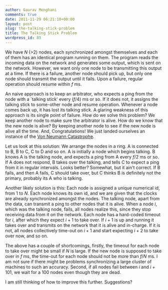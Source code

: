 ```yaml
---
author: Gaurav Menghani
comments: true
date: 2011-11-29 06:21:10+00:00
layout: post
slug: the-talking-stick-problem
title: The Talking Stick Problem
wordpress_id: 83
---
```


We have $N$ (>2) nodes, each synchronized amongst themselves and each of them has an identical program running on them. The program reads the incoming data on the network and generates some output, which is sent on the network. However, we want only one node to be transmitting this output at a time. If there is a failure, another node should pick up, but only one node should transmit the output until it fails. Upon a failure, regular operation should resume within $f$ ms.

An naive approach is to keep an arbitrator, who expects a ping from the node with a `talking stick' every ($f/4$) ms or so. If it does not, it assigns the talking stick to some-other node and resume operation. Whenever a node comes back up, it has lost its talking stick. A glaring weakness of this approach is its single point of failure. How do we solve this problem? We keep another node to make sure the arbitrator is alive. How do we know that the new node is alive? By keeping another node to see if the new node is alive all the time. And, Congratulations! We just landed ourselves an instance of the [Von Neumann Catastrophe](http://www.mindpowernews.com/SuperFreeWill.htm).

Let us look at this solution: We arrange the nodes in a ring. A is connected to B, B to C, C to D and so on. A is initially a node which begins talking. B knows A is the talking node, and expects a ping from A every $f/2$ ms or so. If A does not respond, B takes over the talking, and tells C to expect a ping from it in regular intervals. Looks better? Somewhat, but it ain't correct. If B fails, and then A fails, C should take over, but C thinks B is definitely not the primary, probably its A who is talking.

Another likely solution is this: Each node is assigned a unique numerical id, from 1 to $N$. Each node knows its own id, and we are given that the clocks are already synchronized amongst the nodes. The talking node, apart from the data, can transmit a ping to other nodes that it is alive. When a node $i$, which was the talking node, fails, all nodes realize this, since they stop receiving data from it on the network. Each node has a hard-coded timeout for $i$, after which they expect $i+1$ to take over. If $i+1$ is up and running it takes over and transmits on the network that it is alive and in-charge. If it is not, all nodes collectively time-out on $i+1$ and start expecting $i+2$ to take over now, and so on.

The above has a couple of shortcomings, firstly, the timeout for each node to take over might be small if $N$ is large. If the new node is supposed to take over in $f$ ms, the time-out for each node should not be more than $f/N$ ms. I am not sure if there might be problems synchronizing a large cluster of machines to such an accuracy. Second, if all nodes fail between $i$ and $i+101$, we wait for a 100 nodes even though they are dead.

I am still thinking of how to improve this further. Suggestions?
